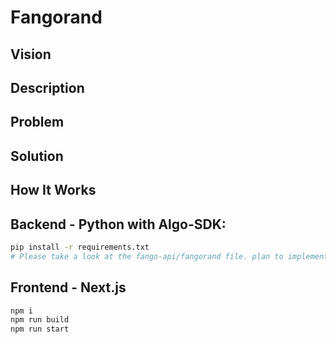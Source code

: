 # Fangorand

## Vision


## Description


## Problem


## Solution


## How It Works


## Backend - Python with Algo-SDK:
```bash
pip install -r requirements.txt
# Please take a look at the fango-api/fangorand file. plan to implement it using a framework such as Flask, Django, FastAPI, or else.
```

## Frontend - Next.js
```bash
npm i
npm run build
npm run start
```